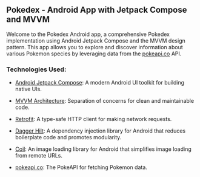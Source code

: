 ## Pokedex - Android App with Jetpack Compose and MVVM

Welcome to the Pokedex Android app, a comprehensive Pokedex implementation using Android Jetpack Compose and the MVVM design pattern. This app allows you to explore and discover information about various Pokemon species by leveraging data from the [pokeapi.co](https://pokeapi.co/) API.

### Technologies Used:

- [Android Jetpack Compose](https://developer.android.com/jetpack/compose): A modern Android UI toolkit for building native UIs.

- [MVVM Architecture](https://developer.android.com/jetpack/guide#recommended-app-arch): Separation of concerns for clean and maintainable code.

- [Retrofit](https://square.github.io/retrofit/): A type-safe HTTP client for making network requests.

- [Dagger Hilt](https://dagger.dev/hilt/): A dependency injection library for Android that reduces boilerplate code and promotes modularity.

- [Coil](https://coil-kt.github.io/coil/): An image loading library for Android that simplifies image loading from remote URLs.

- [pokeapi.co](https://pokeapi.co/): The PokeAPI for fetching Pokemon data.
